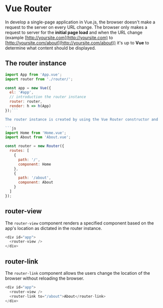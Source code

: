 # Vue Router

In develop a single-page application in Vue.js, the browser doesn't make a request to the server on every URL change. The browser only makes a request to server for the **initial page load** and when the URL change (example [http://yoursite.com](http://yoursite.com) to [http://yoursite.com/about](http://yoursite.com/about)) it's up to **Vue** to determine what content should be displayed.

## The router instance

````js
import App from 'App.vue';
import router from './router/';

const app = new Vue({
  el: '#app',
  // introduction the router instance
  router: router,
  render: h => h(App)
});```

The router instance is created by using the Vue Router constructor and passing in an object that contains the key/value pairs for the path and component that should render for that particular path.

```js
import Home from 'Home.vue';
import About from 'About.vue';

const router = new Router({
  routes: [
    {
      path: '/',
      component: Home
    },
    {
      path: '/about',
      component: About
    }
  ]
});
````

## router-view

The `router-view` component renders a specified component based on the app's location as dictated in the router instance.

```js
<div id="app">
  <router-view />
</div>
```

## router-link

The `router-link` component allows the users change the location of the browser without reloading the browser.

```js
<div id="app">
  <router-view />
  <router-link to="/about">About</router-link>
</div>
```
